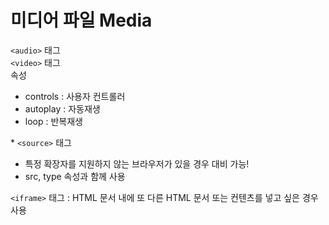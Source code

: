 # 미디어 파일 Media

`<audio>` 태그  
`<video>` 태그  
속성
- controls : 사용자 컨트롤러
- autoplay : 자동재생
- loop : 반복재생

&#42; `<source>` 태그
- 특정 확장자를 지원하지 않는 브라우저가 있을 경우 대비 가능!
- src, type 속성과 함께 사용

`<iframe>` 태그 : HTML 문서 내에 또 다른 HTML 문서 또는 컨텐츠를 넣고 싶은 경우 사용  